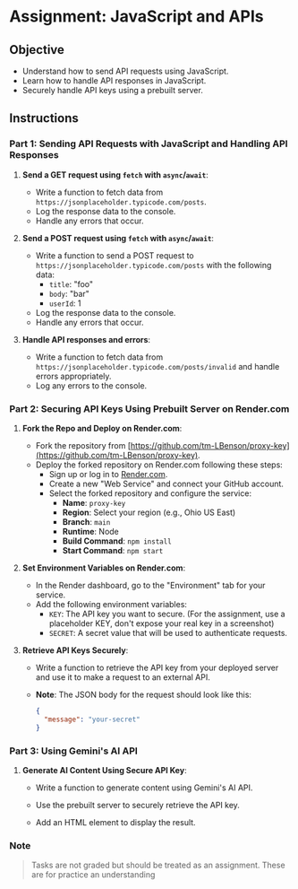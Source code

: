 # Assignment: JavaScript and APIs

## Objective

- Understand how to send API requests using JavaScript.
- Learn how to handle API responses in JavaScript.
- Securely handle API keys using a prebuilt server.

## Instructions

### Part 1: Sending API Requests with JavaScript and Handling API Responses

1. **Send a GET request using `fetch` with `async`/`await`**:

   - Write a function to fetch data from `https://jsonplaceholder.typicode.com/posts`.
   - Log the response data to the console.
   - Handle any errors that occur.

2. **Send a POST request using `fetch` with `async`/`await`**:

   - Write a function to send a POST request to `https://jsonplaceholder.typicode.com/posts` with the following data:
     - `title`: "foo"
     - `body`: "bar"
     - `userId`: 1
   - Log the response data to the console.
   - Handle any errors that occur.

3. **Handle API responses and errors**:

   - Write a function to fetch data from `https://jsonplaceholder.typicode.com/posts/invalid` and handle errors appropriately.
   - Log any errors to the console.

### Part 2: Securing API Keys Using Prebuilt Server on Render.com

1. **Fork the Repo and Deploy on Render.com**:

   - Fork the repository from [https://github.com/tm-LBenson/proxy-key](https://github.com/tm-LBenson/proxy-key).
   - Deploy the forked repository on Render.com following these steps:
     - Sign up or log in to [Render.com](https://render.com).
     - Create a new "Web Service" and connect your GitHub account.
     - Select the forked repository and configure the service:
       - **Name**: `proxy-key`
       - **Region**: Select your region (e.g., Ohio US East)
       - **Branch**: `main`
       - **Runtime**: Node
       - **Build Command**: `npm install`
       - **Start Command**: `npm start`

2. **Set Environment Variables on Render.com**:

   - In the Render dashboard, go to the "Environment" tab for your service.
   - Add the following environment variables:
     - `KEY`: The API key you want to secure. (For the assignment, use a placeholder KEY, don't expose your real key in a screenshot)
     - `SECRET`: A secret value that will be used to authenticate requests.

3. **Retrieve API Keys Securely**:

   - Write a function to retrieve the API key from your deployed server and use it to make a request to an external API.
   - **Note**: The JSON body for the request should look like this:

     ```json
     {
       "message": "your-secret"
     }
     ```

### Part 3: Using Gemini's AI API

1. **Generate AI Content Using Secure API Key**:

   - Write a function to generate content using Gemini's AI API.
   - Use the prebuilt server to securely retrieve the API key.

   - Add an HTML element to display the result.

### Note

> Tasks are not graded but should be treated as an assignment. These are for practice an understanding
